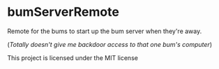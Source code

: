# bumServerRemote
Remote for the bums to start up the bum server when they're away.

(*Totally doesn't give me backdoor access to that one bum's computer*)

This project is licensed under the MIT license
